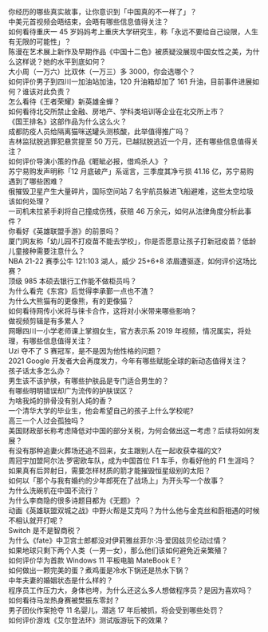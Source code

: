 你经历的哪些真实故事，让你意识到「中国真的不一样了」？  
中美元首视频会晤结束，会晤有哪些信息值得关注？  
如何看待重庆一 45 岁妈妈考上重庆大学研究生，称「永远不要给自己设限，人生有无限的可能性」？  
陈漫在艺术展上新作及早期作品《中国十二色》被质疑没展现中国女性之美，为什么这样说？她的水平到底如何？  
大小周（一万六）比双休（一万三）多 3000，你会选哪个？  
如何评价男子到四川一加油站加油，120 升油箱却加了 161 升油，目前事件进展如何？谁该对此负责？  
怎么看待《王者荣耀》新英雄金蝉？  
如何看待北交所禁止金融、房地产、学科类培训等企业在北交所上市？  
《国王排名》这部作品为什么这么火？  
成都防疫人员给隔离猫咪送罐头测核酸，此举值得推广吗？  
吉林监狱脱逃罪犯悬赏提至 50 万元，已越狱脱逃近一个月，还有哪些信息值得关注？  
如何评价导演小策的作品《睚眦必报，借鸡杀人》？  
苏宁易购发声明称「12 月底破产」系谣言，三季度其净亏损 41.16 亿，苏宁易购遇到了哪些困难？  
俄摧毁卫星产生大量碎片，国际空间站 7 名宇航员躲进飞船避难，这些太空垃圾该如何处理？  
一司机未拉紧手刹将自己撞成伤残，获赔 46 万余元，如何从法律角度分析此事件？  
你看好《英雄联盟手游》的前景吗？  
厦门网友称「幼儿园不打疫苗不能去学校」，你是否愿意让孩子打新冠疫苗？低龄儿童接种需要注意什么？  
NBA 21-22 赛季公牛 121:103 湖人，威少 25+6+8 浓眉遭驱逐，如何评价这场比赛？  
顶级 985 本硕去银行工作能不做柜员吗？  
为什么看完《东宫》后觉得李承鄞一点也不渣？  
为什么大熊猫有的更像熊，有的更像猫？  
如何看待网传小米将与徕卡合作，这将对小米带来哪些影响？  
做视频剪辑是有多累人？  
网曝四川一小学老师课上掌掴女生，官方表示系 2019 年视频，情况属实，将处理，有哪些信息值得关注？  
Uzi 夺不了 S 赛冠军，是不是因为他性格的问题？  
2021 Google 开发者大会再度发力，今年有哪些赋能全球的新动态值得关注？  
孩子话太多怎么办？  
男生该不该护肤，有哪些护肤品是专门适合男生的？  
有哪些明明错误却广为流传的护肤误区？  
为啥我炖的排骨没有别人炖的香？  
一个清华大学的毕业生，他会希望自己的孩子上什么学校呢?  
高三一个人过会孤独吗？  
美国财政部长称考虑降低对中国的部分关税，为何会做出这一考虑？后续将如何发展？  
有没有那种追妻火葬场还追不回来，女主跟别人在一起收获幸福的文?  
周冠宇加盟阿尔法·罗密欧车队，成为中国首位 F1 车手，你看好他的 F1 生涯吗？  
如果真有后羿射日，需要怎样材质的箭才能摧毁恒星级别的太阳？  
如何以「那个与我有婚约的少年郎死在了战场上」为开头写一个故事？  
为什么洗碗机在中国不流行？  
为什么李商隐的很多诗题目都为《无题》？  
动画《英雄联盟双城之战》中野火帮是艾克吗？为什么他与金克丝和蔚相遇的时候不相认就开打呢？  
Switch 是不是智商税？  
为什么《fate》中卫宫士郎都没对伊莉雅丝菲尔·冯·爱因兹贝伦动过情？  
如果地球只剩下两个人类（一男一女），那么他们该如何避免近亲繁殖？  
如何评价华为首款 Windows 11 平板电脑 MateBook E？  
如何做出一颗完美的蛋？煮鸡蛋是冷水下锅还是热水下锅？  
中年夫妻的婚姻状态是什么样的？  
程序员工作压力大，身体也垮，为什么还这么多人想做程序员？是因为喜欢吗？  
如何看待马龙热身赛被樊振东零封？  
男子团伙作案抢夺 11 名婴儿，潜逃 17 年后被抓，将会受到哪些处罚？  
如何评价游戏《艾尔登法环》测试版游玩下的效果？  
